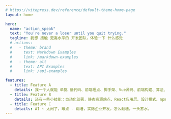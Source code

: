 ```yaml
---
# https://vitepress.dev/reference/default-theme-home-page
layout: home

hero:
  name: "action_speak"
  text: "You′re never a loser until you quit trying."
  tagline: 我想 接触 更高水平的 开发团队，体验一下 什么感觉
  # actions:
  #   - theme: brand
  #     text: Markdown Examples
  #     link: /markdown-examples
  #   - theme: alt
  #     text: API Examples
  #     link: /api-examples

features:
  - title: Feature A
    details: 我一个人就能 单挑 低代码、前端埋点、脚手架、Vue源码、前端构建、算法、可视化大屏
  - title: Feature B
    details: 还有一些小技能：自动化部署，静态资源站点、React应用层、设计模式、npm包、英文文章
  - title: Feature C
    details: AI ~ 太闲了，难点 - 翻墙，实际企业开发，怎么翻墙。一头雾水。
---
```

